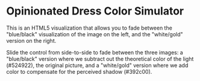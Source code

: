 # Opinionated Dress Color Simulator

This is an HTML5 visualization that allows you to fade between the "blue/black" visualization of the image on the left, 
and the "white/gold" version on the right.

Slide the control from side-to-side to fade between the three images: a "blue/black" version where we subtract out 
the theoretical color of the light (#524922), the original picture, and a "white/gold" version where we add color to 
compensate for the perceived shadow (#392c00).

